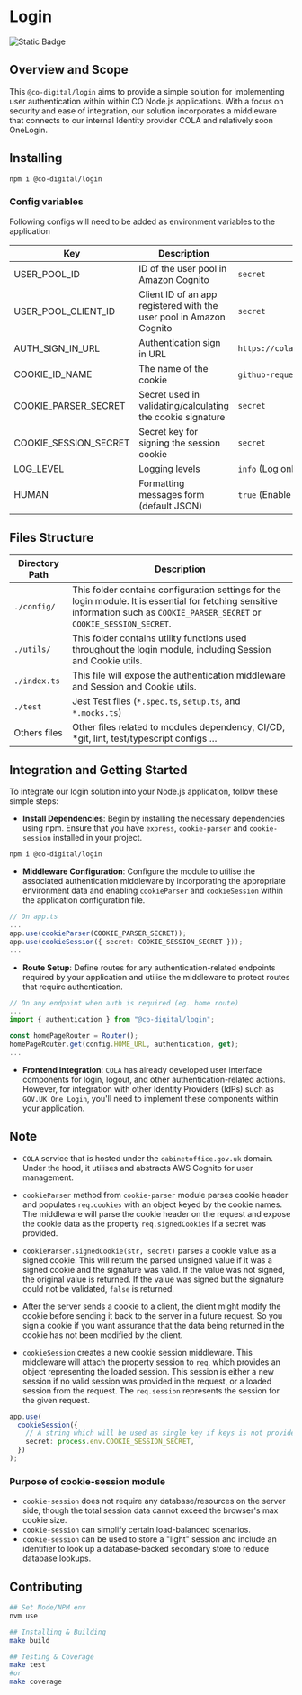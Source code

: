 # Login

<!-- ![npm](https://img.shields.io/npm/v/%40co-digital%2Flogin) -->
![Static Badge](https://img.shields.io/badge/test_coverage-%E2%89%A595%25-green)

## Overview and Scope

This `@co-digital/login` aims to provide a simple solution for implementing user authentication within within CO Node.js applications. With a focus on security and ease of integration, our solution incorporates a middleware that connects to our internal Identity provider COLA and relatively soon OneLogin.

## Installing

```sh
npm i @co-digital/login
```

### Config variables

Following configs will need to be added as environment variables to the application

Key             |  Description               | Example Value
----------------|--------------------------- |-------------------------
USER_POOL_ID | ID of the user pool in Amazon Cognito | `secret`
USER_POOL_CLIENT_ID | Client ID of an app registered with the user pool in Amazon Cognito | `secret`
AUTH_SIGN_IN_URL | Authentication sign in URL | `https://cola.service.cabinetoffice.gov.uk/v2/<YOUR_SERVICE>/login`
COOKIE_ID_NAME | The name of the cookie | `github-requests` for [github-requests-app](https://github.com/cabinetoffice/github-requests-app)
COOKIE_PARSER_SECRET | Secret used in validating/calculating the cookie signature | `secret`
COOKIE_SESSION_SECRET | Secret key for signing the session cookie | `secret`
LOG_LEVEL       | Logging levels        | `info` (Log only if `info.level` is less than or equal to this level)
HUMAN | Formatting messages form (default JSON) | `true` (Enable human formatting for log messages)

## Files Structure

Directory Path | Description
--- | ---
`./config/` | This folder contains configuration settings for the login module. It is essential for fetching sensitive information such as `COOKIE_PARSER_SECRET` or `COOKIE_SESSION_SECRET`.
`./utils/` | This folder contains utility functions used throughout the login module, including Session and Cookie utils.
`./index.ts` | This file will expose the authentication middleware and Session and Cookie utils.
`./test` | Jest Test files (`*.spec.ts`, `setup.ts`, and `*.mocks.ts`)
Others files | Other files related to modules dependency, CI/CD, *git, lint, test/typescript configs …

## Integration and Getting Started

To integrate our login solution into your Node.js application, follow these simple steps:

- **Install Dependencies**: Begin by installing the necessary dependencies using npm. Ensure that you have `express`, `cookie-parser` and `cookie-session` installed in your project.

```sh
npm i @co-digital/login
```

- **Middleware Configuration**: Configure the module to utilise the associated authentication middleware by incorporating the appropriate environment data and enabling `cookieParser` and `cookieSession` within the application configuration file.

```ts
// On app.ts
...
app.use(cookieParser(COOKIE_PARSER_SECRET));
app.use(cookieSession({ secret: COOKIE_SESSION_SECRET }));
...
```

- **Route Setup**: Define routes for any authentication-related endpoints required by your application and utilise the middleware to protect routes that require authentication.

```ts
// On any endpoint when auth is required (eg. home route)
...
import { authentication } from "@co-digital/login";

const homePageRouter = Router();
homePageRouter.get(config.HOME_URL, authentication, get);
...
```

- **Frontend Integration**: `COLA` has already developed user interface components for login, logout, and other authentication-related actions. However, for integration with other Identity Providers (IdPs) such as `GOV.UK One Login`, you'll need to implement these components within your application.

## Note

- `COLA` service that is hosted under the `cabinetoffice.gov.uk` domain. Under the hood, it utilises and abstracts AWS Cognito for user management.

- `cookieParser` method from `cookie-parser` module parses cookie header and populates `req.cookies` with an object keyed by the cookie names. The middleware will parse the cookie header on the request and expose the cookie data as the property `req.signedCookies` if a secret was provided.

- `cookieParser.signedCookie(str, secret)` parses a cookie value as a signed cookie. This will return the parsed unsigned value if it was a signed cookie and the signature was valid. If the value was not signed, the original value is returned. If the value was signed but the signature could not be validated, `false` is returned.

- After the server sends a cookie to a client, the client might modify the cookie before sending it back to the server in a future request. So you sign a cookie if you want assurance that the data being returned in the cookie has not been modified by the client.

- `cookieSession` creates a new cookie session middleware. This middleware will attach the property session to `req`, which provides an object representing the loaded session. This session is either a new session if no valid session was provided in the request, or a loaded session from the request. The `req.session` represents the session for the given request.

```ts
app.use(
  cookieSession({
    // A string which will be used as single key if keys is not provided.
    secret: process.env.COOKIE_SESSION_SECRET,
  })
);
```

### Purpose of cookie-session module

- `cookie-session` does not require any database/resources on the server side, though the total session data cannot exceed the browser's max cookie size.
- `cookie-session` can simplify certain load-balanced scenarios.
- `cookie-session` can be used to store a "light" session and include an identifier to look up a database-backed secondary store to reduce database lookups.

## Contributing

```sh
## Set Node/NPM env
nvm use

## Installing & Building
make build

## Testing & Coverage
make test
#or
make coverage
```
